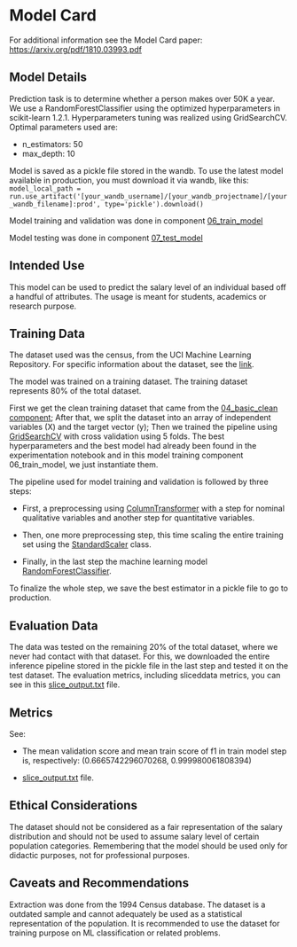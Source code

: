 # Model Card

For additional information see the Model Card paper: https://arxiv.org/pdf/1810.03993.pdf

## Model Details

Prediction task is to determine whether a person makes over 50K a year. We use a RandomForestClassifier using the optimized hyperparameters in scikit-learn 1.2.1. Hyperparameters tuning was realized using GridSearchCV. Optimal parameters used are:

* n_estimators: 50
* max_depth: 10 

Model is saved as a pickle file stored in the wandb. To use the latest model available in production, you must download it via wandb, like this: `model_local_path = run.use_artifact('[your_wandb_username]/[your_wandb_projectname]/[your_wandb_filename]:prod', type='pickle').download()`

Model training and validation was done in component [06_train_model](https://github.com/vitorbeltrao/census-income-forecast/tree/main/components/06_train_model)

Model testing was done in component [07_test_model](https://github.com/vitorbeltrao/census-income-forecast/tree/main/components/07_test_model)

## Intended Use

This model can be used to predict the salary level of an individual based off a handful of attributes. The usage is meant for students, academics or research purpose.

## Training Data

The dataset used was the census, from the UCI Machine Learning Repository. For specific information about the dataset, see the [link](https://archive.ics.uci.edu/ml/datasets/census+income).

The model was trained on a training dataset. The training dataset represents 80% of the total dataset.

First we get the clean training dataset that came from the [04_basic_clean component](https://github.com/vitorbeltrao/census-income-forecast/tree/main/components/04_basic_clean); After that, we split the dataset into an array of independent variables (X) and the target vector (y); Then we trained the pipeline using [GridSearchCV](https://scikit-learn.org/stable/modules/generated/sklearn.model_selection.GridSearchCV.html) with cross validation using 5 folds. The best hyperparameters and the best model had already been found in the experimentation notebook and in this model training component 06_train_model, we just instantiate them.

The pipeline used for model training and validation is followed by three steps:

* First, a preprocessing using [ColumnTransformer](https://scikit-learn.org/stable/modules/generated/sklearn.compose.ColumnTransformer.html) with a step for nominal qualitative variables and another step for quantitative variables.

* Then, one more preprocessing step, this time scaling the entire training set using the [StandardScaler](https://scikit-learn.org/stable/modules/generated/sklearn.preprocessing.StandardScaler.html) class.

* Finally, in the last step the machine learning model [RandomForestClassifier](https://scikit-learn.org/stable/modules/generated/sklearn.ensemble.RandomForestClassifier.html).

To finalize the whole step, we save the best estimator in a pickle file to go to production.

## Evaluation Data

The data was tested on the remaining 20% ​​of the total dataset, where we never had contact with that dataset. For this, we downloaded the entire inference pipeline stored in the pickle file in the last step and tested it on the test dataset. The evaluation metrics, including sliced ​​data metrics, you can see in this [slice_output.txt](https://github.com/vitorbeltrao/census-income-forecast/tree/main/components/07_test_model) file.

## Metrics

See: 

* The mean validation score and mean train score of f1 in train model step is, respectively: (0.6665742296070268, 0.999980061808394)

* [slice_output.txt](https://github.com/vitorbeltrao/census-income-forecast/tree/main/components/07_test_model) file.

## Ethical Considerations

The dataset should not be considered as a fair representation of the salary distribution and should not be used to assume salary level of certain population categories. Remembering that the model should be used only for didactic purposes, not for professional purposes.

## Caveats and Recommendations

Extraction was done from the 1994 Census database. The dataset is a outdated sample and cannot adequately be used as a statistical representation of the population. It is recommended to use the dataset for training purpose on ML classification or related problems.